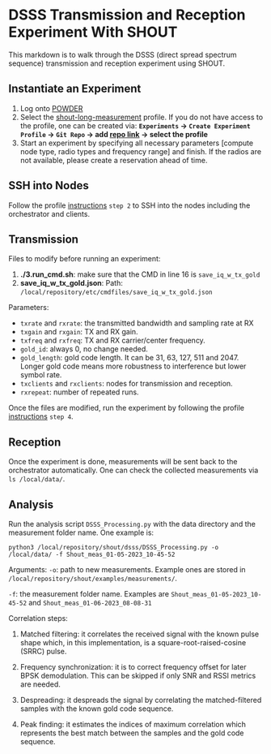 # DSSS Transmission and Reception Experiment With SHOUT
This markdown is to walk through the DSSS (direct spread spectrum sequence) transmission and reception experiment using SHOUT.

## Instantiate an Experiment
1. Log onto [POWDER](https://powderwireless.net/) 
2. Select the [shout-long-measurement](https://www.powderwireless.net/show-profile.php?profile=2a6f2d5e-7319-11ec-b318-e4434b2381fc) profile. If you do not have access to the profile, one can be created via:
    **`Experiments` &rarr; `Create Experiment Profile` &rarr; `Git Repo` &rarr; add [repo link](https://gitlab.flux.utah.edu/frost/proj-radio-meas) &rarr; select the profile**
3. Start an experiment by specifying all necessary parameters [compute node type, radio types and frequency range] and finish. If the radios are not available, please create a reservation ahead of time.

## SSH into Nodes
Follow the profile [instructions](https://gitlab.flux.utah.edu/frost/proj-radio-meas/-/blob/master/profile.py) `step 2` to SSH into the nodes including the orchestrator and clients.

## Transmission
Files to modify before running an experiment:
1. **./3.run_cmd.sh**: make sure that the CMD in line 16 is `save_iq_w_tx_gold`
2. **save_iq_w_tx_gold.json**: 
Path: `/local/repository/etc/cmdfiles/save_iq_w_tx_gold.json`

Parameters:
* `txrate` and `rxrate`: the transmitted bandwidth and sampling rate at RX
* `txgain` and `rxgain`: TX and RX gain.
* `txfreq` and `rxfreq`: TX and RX carrier/center frequency.
* `gold_id`: always 0, no change needed.
* `gold_length`: gold code length. It can be 31, 63, 127, 511 and 2047. Longer gold code means more robustness to interference but lower symbol rate.
* `txclients` and `rxclients`: nodes for transmission and reception.
* `rxrepeat`: number of repeated runs.

Once the files are modified, run the experiment by following the profile [instructions](https://gitlab.flux.utah.edu/frost/proj-radio-meas/-/blob/master/profile.py) `step 4`.

## Reception
Once the experiment is done, measurements will be sent back to the orchestrator automatically. One can check the collected measurements via `ls /local/data/`.

## Analysis
Run the analysis script `DSSS_Processing.py` with the data directory and the measurement folder name. One example is:
```
python3 /local/repository/shout/dsss/DSSS_Processing.py -o /local/data/ -f Shout_meas_01-05-2023_10-45-52
```
Arguments:
`-o`: path to new measurements. Example ones are stored in `/local/repository/shout/examples/measurements/`.

`-f`: the measurement folder name. Examples are `Shout_meas_01-05-2023_10-45-52` and `Shout_meas_01-06-2023_08-08-31`

Correlation steps:
1. Matched filtering: it correlates the received signal with the known pulse shape which, in this implementation, is a square-root-raised-cosine (SRRC) pulse.

2. Frequency synchronization: it is to correct frequency offset for later BPSK demodulation. This can be skipped if only SNR and RSSI metrics are needed.

3. Despreading: it despreads the signal by correlating the matched-filtered samples with the known gold code sequence.

4. Peak finding: it estimates the indices of maximum correlation which represents the best match between the samples and the gold code sequence.
